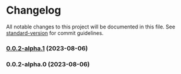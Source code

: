 # Changelog

All notable changes to this project will be documented in this file. See [standard-version](https://github.com/conventional-changelog/standard-version) for commit guidelines.

### [0.0.2-alpha.1](https://github.com/isubo-org/publish/compare/v0.0.2-alpha.0...v0.0.2-alpha.1) (2023-08-06)

### 0.0.2-alpha.0 (2023-08-06)
